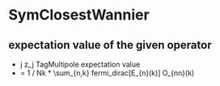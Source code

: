 # SymClosestWannier

## expectation value of the given operator
- j z_j TagMultipole expectation value
- <O> = 1 / Nk * \sum_{n,k} fermi_dirac[E_{n}(k)] O_{nn}(k)